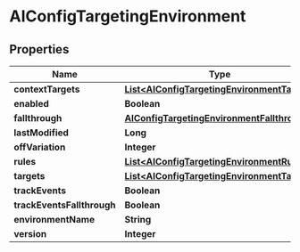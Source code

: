 

# AIConfigTargetingEnvironment


## Properties

| Name | Type | Description | Notes |
|------------ | ------------- | ------------- | -------------|
|**contextTargets** | [**List&lt;AIConfigTargetingEnvironmentTarget&gt;**](AIConfigTargetingEnvironmentTarget.md) |  |  |
|**enabled** | **Boolean** |  |  |
|**fallthrough** | [**AIConfigTargetingEnvironmentFallthrough**](AIConfigTargetingEnvironmentFallthrough.md) |  |  |
|**lastModified** | **Long** |  |  |
|**offVariation** | **Integer** |  |  [optional] |
|**rules** | [**List&lt;AIConfigTargetingEnvironmentRule&gt;**](AIConfigTargetingEnvironmentRule.md) |  |  |
|**targets** | [**List&lt;AIConfigTargetingEnvironmentTarget&gt;**](AIConfigTargetingEnvironmentTarget.md) |  |  |
|**trackEvents** | **Boolean** |  |  |
|**trackEventsFallthrough** | **Boolean** |  |  |
|**environmentName** | **String** |  |  |
|**version** | **Integer** |  |  |



